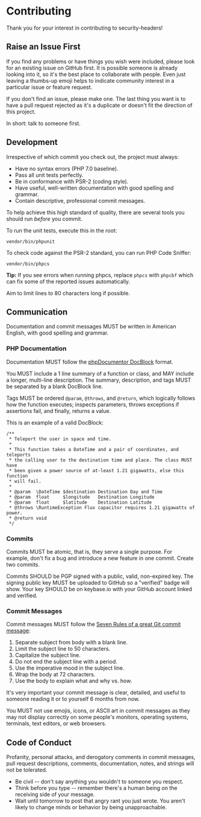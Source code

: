 # Contributing

Thank you for your interest in contributing to security-headers!

## Raise an Issue First

If you find any problems or have things you wish were included, please look for an existing issue on GitHub first. It is possible someone is already looking into it, so it's the best place to collaborate with people. Even just leaving a thumbs-up emoji helps to indicate community interest in a particular issue or feature request.

If you don't find an issue, please make one. The last thing you want is to have a pull request rejected as it's a duplicate or doesn't fit the direction of this project.

In short: talk to someone first.

## Development

Irrespective of which commit you check out, the project must always:

 * Have no syntax errors (PHP 7.0 baseline).
 * Pass all unit tests perfectly.
 * Be in conformance with PSR-2 (coding style).
 * Have useful, well-written documentation with good spelling and grammar.
 * Contain descriptive, professional commit messages.

To help achieve this high standard of quality, there are several tools you should run _before_ you commit.

To run the unit tests, execute this in the root:

	vendor/bin/phpunit

To check code against the PSR-2 standard, you can run PHP Code Sniffer:

	vendor/bin/phpcs

**Tip:** If you see errors when running phpcs, replace `phpcs` with `phpcbf` which can fix some of the reported issues automatically.

Aim to limit lines to 80 characters long if possible.

## Communication

Documentation and commit messages MUST be written in American English, with good spelling and grammar.

### PHP Documentation

Documentation MUST follow the [phpDocumentor DocBlock](https://docs.phpdoc.org/guides/docblocks.html) format.

You MUST include a 1 line summary of a function or class, and MAY include a longer, multi-line description. The summary, description, and tags MUST be separated by a blank DocBlock line.

Tags MUST be ordered `@param`, `@throws`, and `@return`, which logically follows how the function executes; inspects parameters, throws exceptions if assertions fail, and finally, returns a value.

This is an example of a valid DocBlock:

```
/**
 * Teleport the user in space and time.
 *
 * This function takes a DateTime and a pair of coordinates, and teleports
 * the calling user to the destination time and place. The class MUST have
 * been given a power source of at-least 1.21 gigawatts, else this function
 * will fail.
 *
 * @param  \DateTime $destination Destination Day and Time
 * @param  float     $longitude   Destination Longitude
 * @param  float     $latitude    Destination Latitude
 * @throws \RuntimeException Flux capacitor requires 1.21 gigawatts of power.
 * @return void
 */
```

### Commits

Commits MUST be atomic, that is, they serve a single purpose. For example, don't fix a bug and introduce a new feature in one commit. Create two commits.

Commits SHOULD be PGP signed with a public, valid, non-expired key. The signing public key MUST be uploaded to GitHub so a "verified" badge will show. Your key SHOULD be on keybase.io with your GitHub account linked and verified.

### Commit Messages

Commit messages MUST follow the [Seven Rules of a great Git commit message](https://chris.beams.io/posts/git-commit/#seven-rules):

 1. Separate subject from body with a blank line.
 2. Limit the subject line to 50 characters.
 3. Capitalize the subject line.
 4. Do not end the subject line with a period.
 5. Use the imperative mood in the subject line.
 6. Wrap the body at 72 characters.
 7. Use the body to explain what and why vs. how.

It's very important your commit message is clear, detailed, and useful to someone reading it or to yourself 6 months from now.

You MUST not use emojis, icons, or ASCII art in commit messages as they may not display correctly on some people's monitors, operating systems, terminals, text editors, or web browsers.

## Code of Conduct

Profanity, personal attacks, and derogatory comments in commit messages, pull request descriptions, comments, documentation, notes, and strings will not be tolerated.

 * Be civil -- don't say anything you wouldn't to someone you respect.
 * Think before you type -- remember there's a human being on the receiving side of your message.
 * Wait until tomorrow to post that angry rant you just wrote. You aren't likely to change minds or behavior by being unapproachable.
